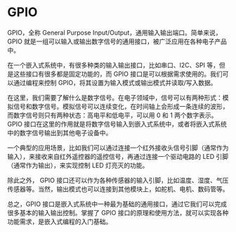 # GPIO

GPIO，全称 General Purpose Input/Output，通用输入输出端口。简单来说，GPIO 就是一组可以输入或输出数字信号的通用接口，被广泛应用在各种电子产品中。

在一个嵌入式系统中，有很多种类的输入输出接口，比如串口、I2C、SPI 等，但是这些接口有很多都是固定功能的，而 GPIO 接口是可以根据需求使用的。我们可以通过编程来控制 GPIO，将其设置为输入模式或输出模式并读取/写入数据。

在这里，我们需要了解什么是数字信号。在电子领域中，信号可以有两种形式：模拟信号和数字信号。模拟信号可以连续变化，在时间轴上会形成一条连续的波形，而数字信号则只有两种状态：高电平和低电平，可以用 0 和 1 两个数字表示。GPIO 接口在这里的作用就是将数字信号输入到嵌入式系统中，或者将嵌入式系统中的数字信号输出到其他电子设备中。

一个典型的应用场景，比如我们可以通过连接一个红外接收头信号引脚（通常作为输入），来接收来自红外遥控器的遥控信号，再通过连接一个驱动电路的 LED 引脚（通常作为输出），来实现控制 LED 灯亮灭的功能。

除此之外， GPIO 接口还可以作为各种传感器的输入引脚，比如温度、湿度、气压传感器等。当然，输出模式也可以连接到其他模块上，如舵机、电机、数码管等。

总之，GPIO 接口是嵌入式系统中一种最为基础的通用接口，通过它我们可以完成很多基本的输入输出控制。掌握了 GPIO 接口的原理和使用方法，就可以实现各种功能需求，是嵌入式编程的入门基础。